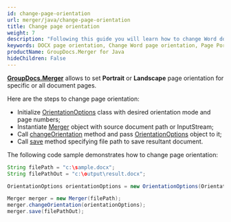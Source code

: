 ```yaml
---
id: change-page-orientation
url: merger/java/change-page-orientation
title: Change page orientation
weight: 7
description: "Following this guide you will learn how to change Word document page orientation to Portrait or Landscape using GroupDocs.Merger for Java."
keywords: DOCX page orientation, Change Word page orientation, Page Portrait orientation, Page Landscape orientation
productName: GroupDocs.Merger for Java
hideChildren: False
---
```

[**GroupDocs.Merger**](https://products.groupdocs.com/merger/java) allows to set **Portrait** or **Landscape** page orientation for specific or all document pages.

Here are the steps to change page orientation:

*   Initialize [OrientationOptions](https://reference.groupdocs.com/java/merger/com.groupdocs.merger.domain.options/OrientationOptions) class with desired orientation mode and page numbers;
*   Instantiate [Merger](https://reference.groupdocs.com/java/merger/com.groupdocs.merger/Merger) object with source document path or InputStream;
*   Call [changeOrientation](https://reference.groupdocs.com/java/merger/com.groupdocs.merger/Merger#changeOrientation(com.groupdocs.merger.domain.options.interfaces.IOrientationOptions)) method and pass [OrientationOptions](https://reference.groupdocs.com/java/merger/com.groupdocs.merger.domain.options/OrientationOptions) object to it;
*   Call [save](https://reference.groupdocs.com/java/merger/com.groupdocs.merger/Merger#save(java.lang.String)) method specifying file path to save resultant document.

The following code sample demonstrates how to change page orientation:

```java
String filePath = "c:\sample.docx";
String filePathOut = "c:\output\result.docx";

OrientationOptions orientationOptions = new OrientationOptions(OrientationMode.Landscape, new int[] { 3, 4 });

Merger merger = new Merger(filePath);
merger.changeOrientation(orientationOptions);
merger.save(filePathOut);
```
